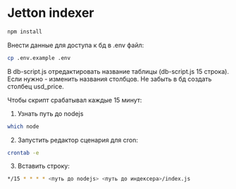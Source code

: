 # Jetton indexer

```sh
npm install
```

Внести данные для доступа к бд в .env файл:

```sh
cp .env.example .env
```

В db-script.js отредактировать название таблицы (db-script.js 15 строка). Если нужно - изменить названия столбцов. Не забыть в бд создать столбец usd_price.

Чтобы скрипт срабатывал каждые 15 минут:

1. Узнать путь до nodejs

```sh
which node
```

2. Запустить редактор сценария для cron:

```sh
crontab -e
```

3. Вставить строку:

```sh
*/15 * * * * <путь до nodejs> <путь до индексера>/index.js
```
